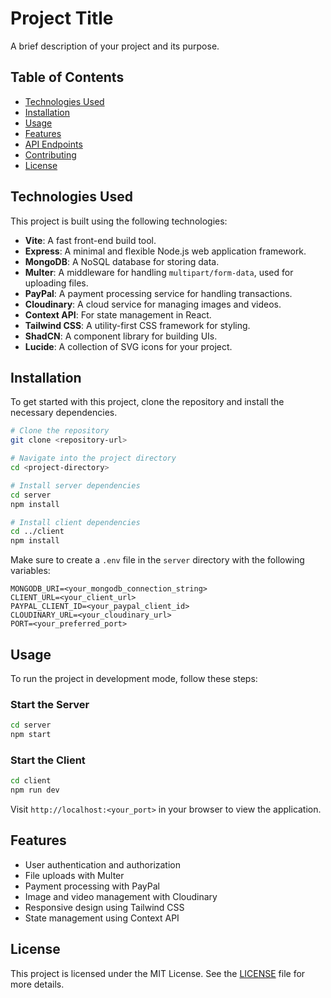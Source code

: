 # Project Title

A brief description of your project and its purpose.

## Table of Contents

- [Technologies Used](#technologies-used)
- [Installation](#installation)
- [Usage](#usage)
- [Features](#features)
- [API Endpoints](#api-endpoints)
- [Contributing](#contributing)
- [License](#license)

## Technologies Used

This project is built using the following technologies:

- **Vite**: A fast front-end build tool.
- **Express**: A minimal and flexible Node.js web application framework.
- **MongoDB**: A NoSQL database for storing data.
- **Multer**: A middleware for handling `multipart/form-data`, used for uploading files.
- **PayPal**: A payment processing service for handling transactions.
- **Cloudinary**: A cloud service for managing images and videos.
- **Context API**: For state management in React.
- **Tailwind CSS**: A utility-first CSS framework for styling.
- **ShadCN**: A component library for building UIs.
- **Lucide**: A collection of SVG icons for your project.

## Installation

To get started with this project, clone the repository and install the necessary dependencies.

```bash
# Clone the repository
git clone <repository-url>

# Navigate into the project directory
cd <project-directory>

# Install server dependencies
cd server
npm install

# Install client dependencies
cd ../client
npm install
```

Make sure to create a `.env` file in the `server` directory with the following variables:

```
MONGODB_URI=<your_mongodb_connection_string>
CLIENT_URL=<your_client_url>
PAYPAL_CLIENT_ID=<your_paypal_client_id>
CLOUDINARY_URL=<your_cloudinary_url>
PORT=<your_preferred_port>
```

## Usage

To run the project in development mode, follow these steps:

### Start the Server

```bash
cd server
npm start
```

### Start the Client

```bash
cd client
npm run dev
```

Visit `http://localhost:<your_port>` in your browser to view the application.

## Features

- User authentication and authorization
- File uploads with Multer
- Payment processing with PayPal
- Image and video management with Cloudinary
- Responsive design using Tailwind CSS
- State management using Context API

## License

This project is licensed under the MIT License. See the [LICENSE](LICENSE) file for more details.
```
